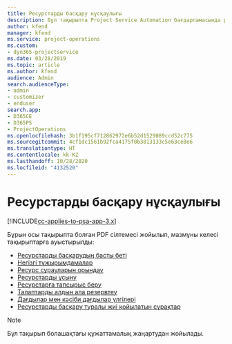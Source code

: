 ```yaml
---
title: Ресурстарды басқару нұсқаулығы
description: Бұл тақырыпта Project Service Automation бағдарламасында ресурстарды басқару туралы ақпаратқа сілтемелер берілген
author: kfend
manager: kfend
ms.service: project-operations
ms.custom:
- dyn365-projectservice
ms.date: 03/28/2019
ms.topic: article
ms.author: kfend
audience: Admin
search.audienceType:
- admin
- customizer
- enduser
search.app:
- D365CE
- D365PS
- ProjectOperations
ms.openlocfilehash: 3b1f195cf712862972e6b52d1529089ccd52c775
ms.sourcegitcommit: 4cf1dc1561b92fca4175f0b3813133c5e63ce8e6
ms.translationtype: HT
ms.contentlocale: kk-KZ
ms.lasthandoff: 10/28/2020
ms.locfileid: "4132520"
---
```

# <a name="resource-management-guide"></a>Ресурстарды басқару нұсқаулығы

[!INCLUDE[cc-applies-to-psa-app-3.x](../../includes/cc-applies-to-psa-app-3x.md)]

Бұрын осы тақырыпта болған PDF сілтемесі жойылып, мазмұны келесі тақырыптарға ауыстырылды:

- [Ресурстарды басқарудың басты беті](../resource-management-home-page.md)
- [Негізгі тұжырымдамалар](../reports-key-concepts.md)
- [Ресурс сұрауларын орындау](../resource-management-fulfill-requests.md)
- [Ресурстарды ұсыну](../resource-management-propose-resources.md)
- [Ресурстарға тапсырыс беру](../resource-management-book-resources-scheduleboard.md)
- [Талаптарды алдын ала резервтеу](../resource-management-softbook-requirements.md)
- [Дағдылар мен кәсіби дағдылар үлгілері](../resource-management-skills-proficiency.md)
- [Ресурстарды басқару туралы жиі қойылатын сұрақтар](../resource-management-faq.md)

> [!NOTE]
> Бұл тақырып болашақтағы құжаттамалық жаңартудан жойылады. 
